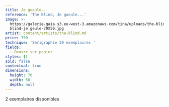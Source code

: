 ```yaml
---
title: Je gueule...
reference: 'The Blind, Je gueule...'
image: >-
  https://galerie-gaia.s3.eu-west-3.amazonaws.com/tina/uploads/the-blind/galerie-gaia-the
  blind-je geule-70X50.jpg
artist: content/artists/the-blind.md
price: 750
technique: 'Sérigraphie 30 exemplaires '
fields:
  - Oeuvre sur papier
styles: []
sold: false
contextual: true
dimensions:
  height: 70
  width: 50
  depth: null
---
```


2 exemplaires disponibles
